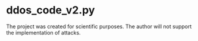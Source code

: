 # ddos_code_v2.py
The project was created for scientific purposes. The author will not support the implementation of attacks.
